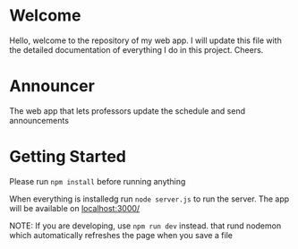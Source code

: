 # Welcome
Hello, welcome to the repository of my web app. I will update this file with the detailed documentation of everything I do in this project. Cheers.

# Announcer
The web app that lets professors update the schedule and send announcements

# Getting Started
Please run `npm install` before running anything

When everything is installedg run `node server.js` to run the server. The app will be available on [localhost:3000/](localhost:3000/)

NOTE: If you are developing, use `npm run dev` instead. that rund nodemon which automatically refreshes the page when you save a file